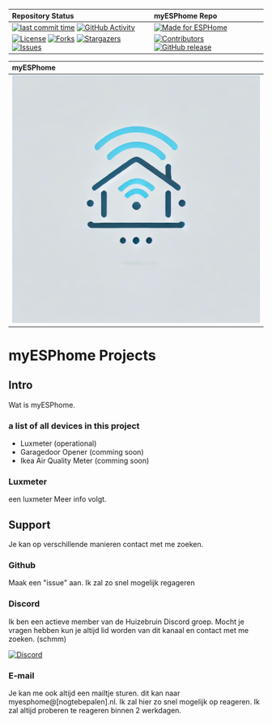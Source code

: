 | Repository Status | myESPhome Repo |
| :--- | :--- |
|  [![last commit time][github-last-commit]][github-master] [![GitHub Activity][commits-shield]][commits] |  [![Made for ESPHome](https://img.shields.io/badge/Made_for-ESPHome-black?logo=esphome)](https://esphome.io) |
| [![License][license-shield]](LICENSE) [![Forks][forks-shield]][forks-url] [![Stargazers][stars-shield]][stars-url] [![Issues][issues-shield]][issues-url] | [![Contributors][contributors-shield]][contributors-url] [![GitHub release](https://img.shields.io/github/release/scns/myESPhome.svg)](https://GitHub.com/scns/myESPhome/releases) |

|  myESPhome |
| :--- |
|  ![myESPhomelogo](./static/stuff/logo.webp) |

# myESPhome Projects

## Intro

Wat is myESPhome. 

### a list of all devices in this project

* Luxmeter (operational)
* Garagedoor Opener (comming soon)
* Ikea Air Quality Meter (comming soon)

### Luxmeter

een luxmeter Meer info volgt.

## Support

Je kan op verschillende manieren contact met me zoeken.

### Github

Maak een "issue" aan. Ik zal zo snel mogelijk regageren

### Discord

Ik ben een actieve member van de Huizebruin Discord groep. Mocht je vragen hebben kun je altijd lid worden van dit kanaal en contact met me zoeken. (schmm)

[![Discord][discord-shield]][discord]

### E-mail

Je kan me ook altijd een mailtje sturen. dit kan naar myesphome@[nogtebepalen].nl. Ik zal hier zo snel mogelijk op reageren. Ik zal altijd proberen te reageren binnen 2 werkdagen.

[commits-shield]: https://img.shields.io/github/commit-activity/m/scns/myESPhome.svg
[discord]: https://discord.gg/bN8rC7gEng
[discord-shield]: https://img.shields.io/discord/723629686093119650.svg?logo=discord&color=7289da
[commits]: https://github.com/scns/myESPhome/commits/main
[github-last-commit]: https://img.shields.io/github/last-commit/scns/myESPhome.svg?style=plasticr
[github-master]: https://github.com/scns/myESPhome/commits/main
[license-shield]: https://img.shields.io/github/license/scns/myESPhome.svg
[contributors-url]: https://github.com/scns/myESPhome/graphs/contributors
[contributors-shield]: https://img.shields.io/github/contributors/scns/myESPhome.svg
[forks-shield]: https://img.shields.io/github/forks/scns/myESPhome.svg
[forks-url]: https://github.com/scns/myESPhome/network/members
[stars-shield]: https://img.shields.io/github/stars/scns/myESPhome.svg
[stars-url]: https://github.com/scns/myESPhome/stargazers
[issues-shield]: https://img.shields.io/github/issues/scns/myESPhome.svg
[issues-url]: https://github.com/scns/myESPhome/issues

